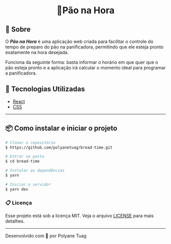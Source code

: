 <h1 align="center">
    🍞Pão na Hora
</h1>


<div align="center">
<!--     <img align="center" width='200' src=> -->
   

</div>


## 📝 Sobre
O ***Pão na Hora*** é uma aplicação web criada para facilitar o controle do tempo de preparo do pão na panificadora, permitindo que ele esteja pronto exatamente na hora desejada.

Funciona da seguinte forma: basta informar o horário em que quer que o pão esteja pronto e a aplicação irá  calcular o momento ideal para programar a panificadora.


## 🚀 Tecnologias Utilizadas
- [React](https://react.dev/)
- [CSS](https://developer.mozilla.org/pt-BR/docs/Web/CSS)

---
## 📦 Como instalar e iniciar o projeto

```bash
# Clonar o repositório
$ https://github.com/polyanetuag/bread-time.git

# Entrar na pasta
$ cd bread-time

# Instalar as dependências
$ yarn 

# Iniciar o servidor
$ yarn dev

```

### 📋 Licença

Esse projeto está sob a licença MIT. Veja o arquivo [LICENSE](https://docs.github.com/pt/repositories/managing-your-repositorys-settings-and-features/customizing-your-repository/licensing-a-repository) para mais detalhes.

---
Desenvolvido com 💜 por Polyane Tuag
